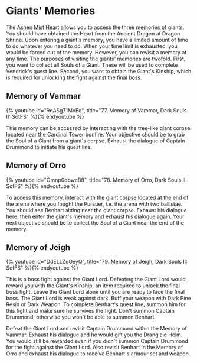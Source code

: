 # Giants' Memories

The Ashen Mist Heart allows you to access the three memories of giants. You
should have obtained the Heart from the Ancient Dragon at Dragon Shrine. Upon
entering a giant's memory, you have a limited amount of time to do whatever you
need to do. When your time limit is exhausted, you would be forced out of the
memory. However, you can revisit a memory at any time. The purposes of visiting
the giants' memories are twofold. First, you want to collect all Souls of a
Giant. These will be used to complete Vendrick's quest line. Second, you want to
obtain the Giant's Kinship, which is required for unlocking the fight against
the final boss.

## Memory of Vammar

{% youtube id="9qASg71MvEo", title="77. Memory of Vammar, Dark Souls II: SotFS" %}{% endyoutube %}

This memory can be accessed by interacting with the tree-like giant corpse
located near the Cardinal Tower bonfire. Your objective should be to grab the
Soul of a Giant from a giant's corpse. Exhaust the dialogue of Captain Drummond
to initiate his quest line.

## Memory of Orro

{% youtube id="Omnp0dbweB8", title="78. Memory of Orro, Dark Souls II: SotFS" %}{% endyoutube %}

To access this memory, interact with the giant corpse located at the end of the
arena where you fought the Pursuer, i.e. the arena with two ballistae. You
should see Benhart sitting near the giant corpse. Exhaust his dialogue here,
then enter the giant's memory and exhaust his dialogue again. Your next
objective should be to collect the Soul of a Giant near the end of the memory.

## Memory of Jeigh

{% youtube id="DdELLZuOeyQ", title="79. Memory of Jeigh, Dark Souls II: SotFS" %}{% endyoutube %}

This is a boss fight against the Giant Lord. Defeating the Giant Lord would
reward you with the Giant's Kinship, an item required to unlock the final boss
fight. Leave the Giant Lord alone until you are ready to face the final boss.
The Giant Lord is weak against dark. Buff your weapon with Dark Pine Resin or
Dark Weapon. To complete Benhart's quest line, summon him for this fight and
make sure he survives the fight. Don't summon Captain Drummond, otherwise you
won't be able to summon Benhart.

Defeat the Giant Lord and revisit Captain Drummond within the Memory of Vammar.
Exhaust his dialogue and he would gift you the Drangleic Helm. You would still
be rewarded even if you didn't summon Captain Drummond for the fight against the
Giant Lord. Also revisit Benhart in the Memory of Orro and exhaust his dialogue
to receive Benhart's armour set and weapon.
